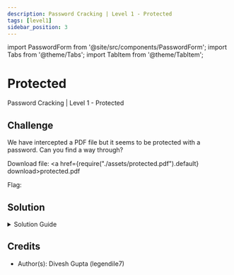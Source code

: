 ```yaml
---
description: Password Cracking | Level 1 - Protected
tags: [level1]
sidebar_position: 3
---
```


import PasswordForm from '@site/src/components/PasswordForm';
import Tabs from '@theme/Tabs';
import TabItem from '@theme/TabItem';

# Protected
Password Cracking | Level 1 - Protected
## Challenge
We have intercepted a PDF file but it seems to be protected with a password. Can you find a way through?

Download file: <a href={require("./assets/protected.pdf").default} download>protected.pdf</a>

Flag: <PasswordForm hash="efca4e4f572283feda8600aefc9a7660d57e50662160eaa92fecedc8db4e3499465cbd4c0fa3305132677b6403ef833c582255d1dc9a50f17236cc12778b4954" algorithm="sha512" />

## Solution
<details>
  <summary>Solution Guide</summary>
  
  This challenge requires basic understanding of password cracking & Hashcat's dictionary attack so please do [**RockYou**](https://thehackpack.org/practice/PasswordCracking/Easy/rockyou) before doing this challenge.
  
  Encrypted PDF files also have a password hash. We can extract it with a tool like John The Ripper (JTR) or an online tool. We will use an online tool: https://hashes.com/en/johntheripper/pdf2john. This online tool uses JTR behind the scenes. Upload the pdf file and you will get the password hash.

  Our next step is to figure out the password from the hash. We will be using **Kali Linux** to demonstrate. The method will be almost identical to the password cracking easy challenge RockYou. However, in that challenge, the hash type was `MD5` but clearly this hash looks nothing like `MD5`. So, let's ask hashcat what type it thinks the hash is. First, place your extracted hash in a text file like `hash.txt`. Then run this command:
  ```bash
  hashcat hash.txt
  ```
  After running this, Hashcat will output the hash type (aka mode).

  <details>
    <summary>Reveal hash mode</summary>

    `10500` | PDF 1.4 - 1.6 (Acrobat 5 - 8) | Document

  </details>

  Our next step is to do a dictionary attack. We will use `rockyou.txt` once again as it's the most commonly used one. Recall that hashcat's dictionary attack command is:
  ```bash
  hashcat -a <attack-mode> -m <hash-mode> hash.txt [other_options_like_dictionary]
  ```
  I encourage you to craft the command yourself.

  <details>
    <summary>Reveal Command</summary>
    
      ```bash
      hashcat -a 0 -m 10500 hash.txt /usr/share/wordlists/rockyou.txt.gz
      ```
  </details>

  This may take a few minutes but after a short while, we should see our hash cracked and the password revealed. Now, simply open the PDF file and type the password and you should now see the flag!
</details>

## Credits
- Author(s): Divesh Gupta (legendile7)